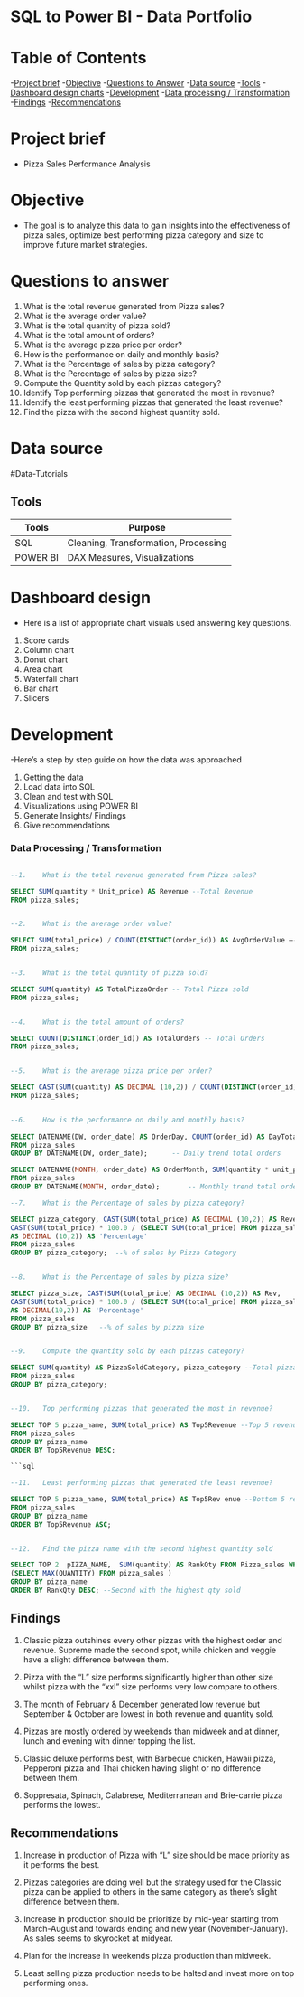 # SQL to Power BI - Data Portfolio


# Table of Contents


-[Project brief](#Project-brief)
-[Objective](#Objective)
-[Questions to Answer](#Questions-to-Answer)
-[Data source](#Data-source)
-[Tools](#Tools)
-[Dashboard design charts](#Dashboard-design-charts)
-[Development](#Developments)
-[Data processing / Transformation](#Data-processing-Transformation)
-[Findings](#Findings)
-[Recommendations](#Recommendations)


# Project brief
- Pizza Sales Performance Analysis

# Objective
- The goal is to analyze this data to gain insights into the effectiveness of pizza sales, optimize best performing pizza category and size to improve future market strategies.

# Questions to answer

1.	What is the total revenue generated from Pizza sales?
2.	What is the average order value?
3.	What is the total quantity of pizza sold?
4.	What is the total amount of orders?
5.	What is the average pizza price per order?
6.	How is the performance on daily and monthly basis?
7.	What is the Percentage of sales by pizza category?
8.	What is the Percentage of sales by pizza size? 
9.	Compute the Quantity sold by each pizzas category?
10.	Identify Top performing pizzas that generated the most in revenue?
11.	Identify the least performing pizzas that generated the least revenue?
12.	Find the pizza with the second highest quantity sold.

# Data source

#Data-Tutorials

## Tools
| Tools | Purpose | 
| --- | --- | 
| SQL |  Cleaning, Transformation, Processing |
| POWER BI | DAX Measures, Visualizations | 

# Dashboard design
- Here is a list of appropriate chart visuals used answering key questions.
1.	Score cards
2.	Column chart
3.	Donut chart
4.	Area chart
5.	Waterfall chart
6.	Bar chart
7.	Slicers

# Development
-Here’s a step by step guide on how the data was approached 
1.	Getting the data
2.	Load data into SQL
3.	Clean and test with SQL
4.	Visualizations using POWER BI
5.	Generate Insights/ Findings
6.	Give recommendations 

### Data Processing / Transformation

```sql

--1.	What is the total revenue generated from Pizza sales?

SELECT SUM(quantity * Unit_price) AS Revenue --Total Revenue
FROM pizza_sales; 

```

```sql

--2.	What is the average order value?

SELECT SUM(total_price) / COUNT(DISTINCT(order_id)) AS AvgOrderValue –- AO-Value
FROM pizza_sales;

```
```sql

--3.	What is the total quantity of pizza sold?

SELECT SUM(quantity) AS TotalPizzaOrder -- Total Pizza sold
FROM pizza_sales;

```
```sql

--4.	What is the total amount of orders?

SELECT COUNT(DISTINCT(order_id)) AS TotalOrders -- Total Orders
FROM pizza_sales;

```

```sql

--5.	What is the average pizza price per order?

SELECT CAST(SUM(quantity) AS DECIMAL (10,2)) / COUNT(DISTINCT(order_id)) AS APPO  --AveragePizzasPerOrder
FROM pizza_sales;

```


```sql

--6.	How is the performance on daily and monthly basis?
  
SELECT DATENAME(DW, order_date) AS OrderDay, COUNT(order_id) AS DayTotalOrders 
FROM pizza_sales 
GROUP BY DATENAME(DW, order_date);		-- Daily trend total orders

SELECT DATENAME(MONTH, order_date) AS OrderMonth, SUM(quantity * unit_price) AS MntRevenue 
FROM pizza_sales 
GROUP BY DATENAME(MONTH, order_date);		-- Monthly trend total orders

```

```sql
--7.	What is the Percentage of sales by pizza category?

SELECT pizza_category, CAST(SUM(total_price) AS DECIMAL (10,2)) AS Revenue,   
CAST(SUM(total_price) * 100.0 / (SELECT SUM(total_price) FROM pizza_sales)
AS DECIMAL (10,2)) AS 'Percentage'
FROM pizza_sales 
GROUP BY pizza_category;  --% of sales by Pizza Category

```

```sql

--8.	What is the Percentage of sales by pizza size? 

SELECT pizza_size, CAST(SUM(total_price) AS DECIMAL (10,2)) AS Rev, 
CAST(SUM(total_price) * 100.0 / (SELECT SUM(total_price) FROM pizza_sales)
AS DECIMAL(10,2)) AS 'Percentage'
FROM pizza_sales 
GROUP BY pizza_size   --% of sales by pizza size

```

```sql

--9.	Compute the quantity sold by each pizzas category?

SELECT SUM(quantity) AS PizzaSoldCategory, pizza_category --Total pizzas sold by pizzas category
FROM pizza_sales
GROUP BY pizza_category;

```

```sql

--10.	Top performing pizzas that generated the most in revenue?

SELECT TOP 5 pizza_name, SUM(total_price) AS Top5Revenue --Top 5 revenue
FROM pizza_sales
GROUP BY pizza_name
ORDER BY Top5Revenue DESC;

```sql

--11.	Least performing pizzas that generated the least revenue?

SELECT TOP 5 pizza_name, SUM(total_price) AS Top5Rev enue --Bottom 5 revenue
FROM pizza_sales
GROUP BY pizza_name
ORDER BY Top5Revenue ASC;

```

```sql

--12.	Find the pizza name with the second highest quantity sold

SELECT TOP 2  pIZZA_NAME,  SUM(quantity) AS RankQty FROM Pizza_sales WHERE quantity < 
(SELECT MAX(QUANTITY) FROM pizza_sales )  
GROUP BY pizza_name
ORDER BY RankQty DESC; --Second with the highest qty sold


```

## Findings

1.	Classic pizza outshines every other pizzas with the highest order and revenue. Supreme made the second spot, while chicken and veggie have a slight difference between them.

2.	Pizza with the “L” size performs significantly higher than other size whilst pizza with the “xxl” size performs very low compare to others.

3.	The month of February & December generated low revenue but September & October are lowest in both revenue and quantity sold.

4.	Pizzas are mostly ordered by weekends than midweek and at dinner, lunch and evening with dinner topping the list.


5.	Classic deluxe performs best, with Barbecue chicken, Hawaii pizza, Pepperoni pizza and Thai chicken having slight or no difference between them. 

6.	Soppresata, Spinach, Calabrese, Mediterranean and Brie-carrie pizza performs the lowest.

## Recommendations

1.	Increase in production of Pizza with “L” size should be made priority as it performs the best.

2.	Pizzas categories are doing well but the strategy used for the Classic pizza can be applied to others in the same category as there’s slight difference between them.

3.	Increase in production should be prioritize by mid-year starting from March-August and towards ending and new year (November-January). As sales seems to skyrocket at midyear.

4.	Plan for the increase in weekends pizza production than midweek.

5.	Least selling pizza production needs to be halted and invest more on top performing ones. 




